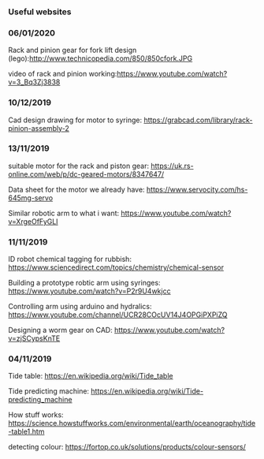 ### Useful websites 

###  **06/01/2020**

Rack and pinion gear for fork lift design (lego):http://www.technicopedia.com/850/850cfork.JPG

video of rack and pinion working:https://www.youtube.com/watch?v=3_Bq3Zj3838
###  **10/12/2019**

Cad design drawing for motor to syringe: https://grabcad.com/library/rack-pinion-assembly-2


### **13/11/2019**
suitable motor for the rack and piston gear: https://uk.rs-online.com/web/p/dc-geared-motors/8347647/

Data sheet for the motor we already have: https://www.servocity.com/hs-645mg-servo

Similar robotic arm to what i want: https://www.youtube.com/watch?v=XrgeOfFyGLI


### **11/11/2019**
ID robot chemical tagging for rubbish:  https://www.sciencedirect.com/topics/chemistry/chemical-sensor

Building a prototype robtic arm using syringes:  https://www.youtube.com/watch?v=P2r9U4wkjcc

Controlling arm using arduino and hydralics:  https://www.youtube.com/channel/UCR28COcUV14J4OPGiPXPiZQ  

Designing a worm gear on CAD:  https://www.youtube.com/watch?v=zjSCypsKnTE



### **04/11/2019**
Tide table:  https://en.wikipedia.org/wiki/Tide_table

Tide predicting machine:  https://en.wikipedia.org/wiki/Tide-predicting_machine

How stuff works:  https://science.howstuffworks.com/environmental/earth/oceanography/tide-table1.htm

detecting colour:  https://fortop.co.uk/solutions/products/colour-sensors/


